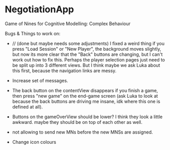 # NegotiationApp
Game of Nines for Cognitive Modelling: Complex Behaviour


Bugs & Things to work on:

- // (done but maybe needs some adjustments) I fixed a weird thing if you press "Load Session" or "New Player", the background moves slightly, but now its more clear that the "Back" buttons are changing, but I can't work out how to fix this. Perhaps the player selection pages just need to be split up into 3 different views. But I think maybe we ask Luka about this first, because the navigation links are messy.

- Increase set of messages. 
- The back button on the contentView disappears if you finish a game, then press "new game" on the end-game screen (ask Luka to look at because the back buttons are driving me insane, idk where this one is defined at all).

- Buttons on the gameOverView should be lower? I think they look a little awkward. maybe they should be on top of each other as well.

- not allowing to send new MNs before the new MNSs are assigned. 

- Change icon colours
